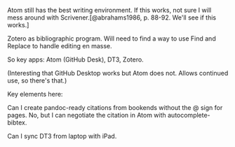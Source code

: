 Atom still has the best writing environment. If this works, not sure I will mess around with Scrivener.[@abrahams1986, p. 88-92. We'll see if this works.]


Zotero as bibliographic program. Will need to find a way to use Find and Replace to handle editing en masse.

So key apps: Atom (GitHub Desk), DT3, Zotero.

(Interesting that GitHub Desktop works but Atom does not. Allows continued use, so there's that.)

Key elements here:

Can I create pandoc-ready citations from bookends without the @ sign for pages. No, but I can negotiate the citation in Atom with autocomplete-bibtex.

Can I sync DT3 from laptop with iPad.
